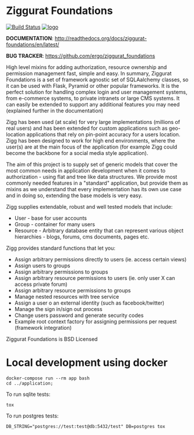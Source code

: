 # Ziggurat Foundations

[![Build Status]](https://travis-ci.org/ergo/ziggurat_foundations) [![logo]](https://gitter.im/ergo/ziggurat_foundations)

**DOCUMENTATION**: http://readthedocs.org/docs/ziggurat-foundations/en/latest/

**BUG TRACKER**: https://github.com/ergo/ziggurat_foundations

High level mixins for adding authorization, resource ownership and permission management
fast, simple and easy. In summary, Ziggurat Foundations is a set of framework agnostic
set of SQLAalchemy classes, so it can be used with Flask, Pyramid or other popular frameworks.
It is the perfect solution for handling complex login and user
management systems, from e-commerce systems, to private intranets or large CMS systems.
It can easily be extended to support any additional features you may need (explained
further in the documentation)

Zigg has been used (at scale) for very large implementations (millions of real users) and
has been extended for custom applications such as geo-location applications that rely
on pin-point accuracy for a users location. Zigg has been designed to work for
high end environments, where the user(s) are at the main focus of the application
(for example Zigg could become the backbone for a social media style application).

The aim of this project is to supply set of generic models that cover the most
common needs in application development when it comes to authorization - using
flat and tree like data structures. We provide most commonly needed features in a "standard"
application, but provide them as mixins as we understand that every implementation
has its own use case and in doing so, extending the base models is very easy.

Zigg supplies extendable, robust and well tested models that include:

- User - base for user accounts
- Group - container for many users
- Resource - Arbitrary database entity that can represent various object hierarchies -
  blogs, forums, cms documents, pages etc.

Zigg provides standard functions that let you:

- Assign arbitrary permissions directly to users (ie. access certain views)
- Assign users to groups
- Assign arbitrary permissions to groups
- Assign arbitrary resource permissions to users (ie. only user X can access private forum)
- Assign arbitrary resource permissions to groups
- Manage nested resources with tree service
- Assign a user o an external identity (such as facebook/twitter)
- Manage the sign in/sign out process
- Change users password and generate security codes
- Example root context factory for assigning permissions per request (framework integration)


Ziggurat Foundations is BSD Licensed

# Local development using docker

    docker-compose run --rm app bash
    cd ../application;

To run sqlite tests:
    
    tox

To run postgres tests:

    DB_STRING="postgres://test:test@db:5432/test" DB=postgres tox


[Build Status]: https://travis-ci.org/ergo/ziggurat_foundations.svg?branch=master
[logo]: https://badges.gitter.im/ergo/ziggurat_foundations.svg



